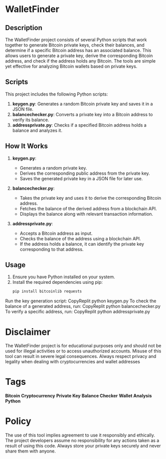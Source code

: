 # WalletFinder

## Description
The WalletFinder project consists of several Python scripts that work together to generate Bitcoin private keys, check their balances, and determine if a specific Bitcoin address has an associated balance. This allows users to generate a private key, derive the corresponding Bitcoin address, and check if the address holds any Bitcoin. The tools are simple yet effective for analyzing Bitcoin wallets based on private keys.

## Scripts
This project includes the following Python scripts:
1. **keygen.py**: Generates a random Bitcoin private key and saves it in a JSON file.
2. **balancechecker.py**: Converts a private key into a Bitcoin address to verify its balance.
3. **addressprivate.py**: Checks if a specified Bitcoin address holds a balance and analyzes it.

## How It Works
1. **keygen.py**:
    - Generates a random private key.
    - Derives the corresponding public address from the private key.
    - Saves the generated private key in a JSON file for later use.

2. **balancechecker.py**:
    - Takes the private key and uses it to derive the corresponding Bitcoin address.
    - Fetches the balance of the derived address from a blockchain API.
    - Displays the balance along with relevant transaction information.

3. **addressprivate.py**:
    - Accepts a Bitcoin address as input.
    - Checks the balance of the address using a blockchain API.
    - If the address holds a balance, it can identify the private key corresponding to that address.

## Usage
1. Ensure you have Python installed on your system.
2. Install the required dependencies using pip:
   ```bash
   pip install bitcoinlib requests
Run the key generation script:
CopyReplit
python keygen.py
To check the balance of a generated address, run:
CopyReplit
python balancechecker.py
To verify a specific address, run:
CopyReplit
python addressprivate.py
# Disclaimer
The WalletFinder project is for educational purposes only and should not be used for illegal activities or to access unauthorized accounts. Misuse of this tool can result in severe legal consequences. Always respect privacy and legality when dealing with cryptocurrencies and wallet addresses
# Tags
**Bitcoin**
**Cryptocurrency**
**Private Key**
**Balance Checker**
**Wallet Analysis**
**Python**
# Policy
The use of this tool implies agreement to use it responsibly and ethically. The project developers assume no responsibility for any actions taken as a result of using this code. Always store your private keys securely and never share them with anyone.
